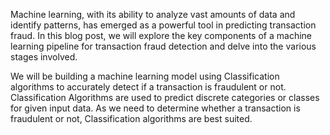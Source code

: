 Machine learning, with its ability to analyze vast amounts of data and identify patterns, has emerged as a powerful tool in predicting transaction fraud. In this blog post, we will explore the key components of a machine learning pipeline for transaction fraud detection and delve into the various stages involved.

We will be building a machine learning model using Classification algorithms to accurately detect if a transaction is fraudulent or not. Classification Algorithms are used to predict discrete categories or classes for given input data. As we need to determine whether a transaction is fraudulent or not, Classification algorithms are best suited.
